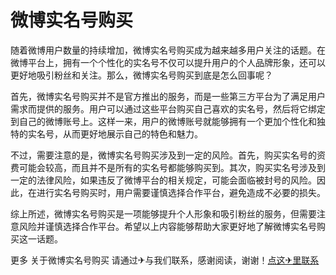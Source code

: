 # 微博实名号购买

随着微博用户数量的持续增加，微博实名号购买成为越来越多用户关注的话题。在微博平台上，拥有一个个性化的实名号不仅可以提升用户的个人品牌形象，还可以更好地吸引粉丝和关注。那么，微博实名号购买到底是怎么回事呢？

首先，微博实名号购买并不是官方推出的服务，而是一些第三方平台为了满足用户需求而提供的服务。用户可以通过这些平台购买自己喜欢的实名号，然后将它绑定到自己的微博账号上。这样一来，用户的微博账号就能够拥有一个更加个性化和独特的实名号，从而更好地展示自己的特色和魅力。

不过，需要注意的是，微博实名号购买涉及到一定的风险。首先，购买实名号的资费可能会较高，而且并不是所有的实名号都能够购买到。其次，购买实名号涉及到一定的法律风险，如果违反了微博平台的相关规定，可能会面临被封号的风险。因此，在进行实名号购买时，用户需要谨慎选择合作平台，避免造成不必要的损失。

综上所述，微博实名号购买是一项能够提升个人形象和吸引粉丝的服务，但需要注意风险并谨慎选择合作平台。希望以上内容能够帮助大家更好地了解微博实名号购买这一话题。

更多 关于微博实名号购买 请通过✈与我们联系，感谢阅读，谢谢！[点这✈里联系](https://ss.k02.cc)